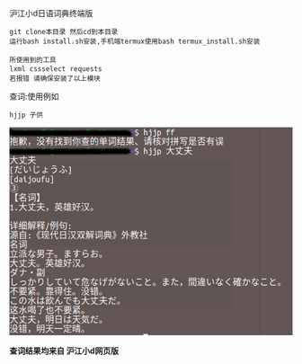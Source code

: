 沪江小d日语词典终端版
```
git clone本目录 然后cd到本目录
运行bash install.sh安装,手机端termux使用bash termux_install.sh安装

所使用到的工具
lxml cssselect requests
若报错 请确保安装了以上模块
```
查词:使用例如
```
hjjp 子供
```

![](https://github.com/Asutorufa/hujiang-japanese-dict/raw/master/%E6%BC%94%E7%A4%BA.png)

**查词结果均来自 沪江小d网页版**
